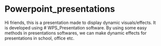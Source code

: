 # Powerpoint_presentations

Hi friends, this is a presentation made to display dynamic visuals/effects. It is developed using # WPS_Presentation software. By using some easy methods in presentations softwares, we can make dynamic effects for presentations in school, office etc.

